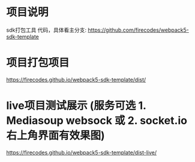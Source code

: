 # 项目说明
 sdk打包工具 代码，具体看主分支: https://github.com/firecodes/webpack5-sdk-template
# 项目打包项目
https://firecodes.github.io/webpack5-sdk-template/dist/
# live项目测试展示 (服务可选 1. Mediasoup websock 或 2. socket.io 右上角界面有效果图)
https://firecodes.github.io/webpack5-sdk-template/dist-live/

